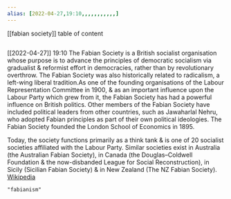 ```yaml
---
alias: [2022-04-27,19:10,,,,,,,,,,,]
---
```

[[fabian society]]
table of content
```toc
```

[[2022-04-27]] 19:10
The Fabian Society is a British socialist organisation whose purpose is to advance the principles of democratic socialism via gradualist & reformist effort in democracies, rather than by revolutionary overthrow. The Fabian Society was also historically related to radicalism, a left-wing liberal tradition.As one of the founding organisations of the Labour Representation Committee in 1900, & as an important influence upon the Labour Party which grew from it, the Fabian Society has had a powerful influence on British politics. Other members of the Fabian Society have included political leaders from other countries, such as Jawaharlal Nehru, who adopted Fabian principles as part of their own political ideologies. The Fabian Society founded the London School of Economics in 1895.

Today, the society functions primarily as a think tank & is one of 20 socialist societies affiliated with the Labour Party. Similar societies exist in Australia (the Australian Fabian Society), in Canada (the Douglas–Coldwell Foundation & the now-disbanded League for Social Reconstruction), in Sicily (Sicilian Fabian Society) & in New Zealand (The NZ Fabian Society).
[Wikipedia](https://en.wikipedia.org/wiki/Fabian%20Society)
```query
"fabianism"
```
